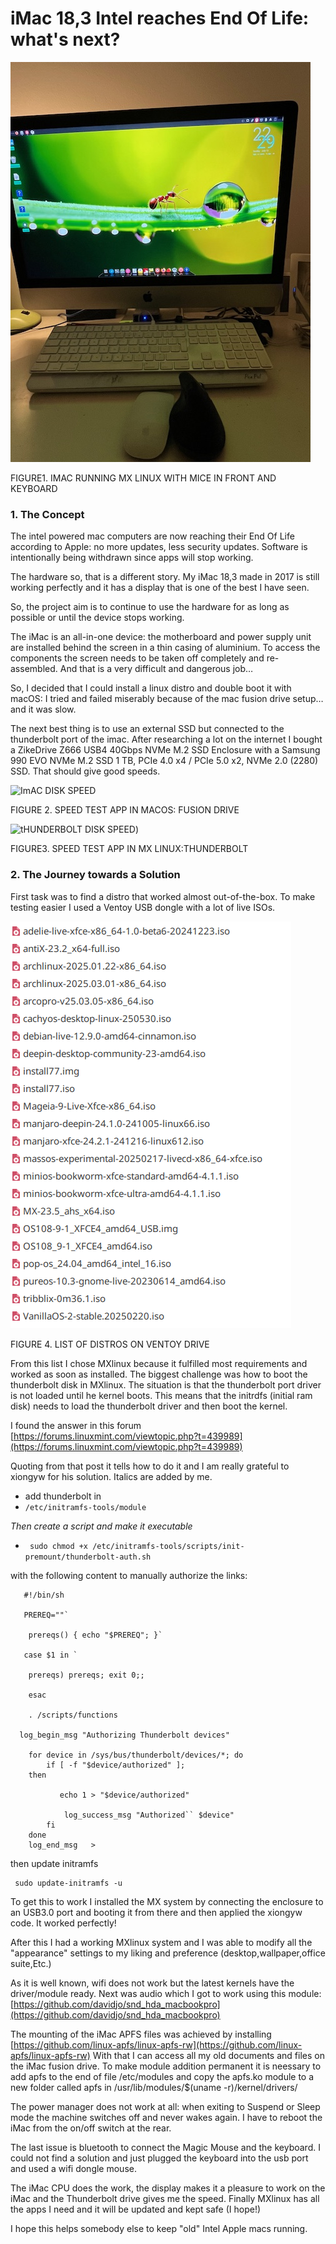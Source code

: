  # **iMac 18,3 Intel reaches End Of Life: what's next?**


![](./Imac.jpg)

FIGURE1. IMAC RUNNING MX LINUX WITH MICE IN FRONT AND KEYBOARD


###       1. The Concept

The intel powered mac computers are now reaching their End Of Life according to Apple: no more updates, less security updates. Software is intentionally being withdrawn since apps will stop working.

The hardware so, that is a different story. My iMac 18,3 made in 2017 is still working perfectly and it has a display that is one of the best I have seen.

So, the project aim is to continue to use the hardware for as long as possible or until the device stops working.

The iMac is an all-in-one device: the motherboard and power supply unit are installed behind the screen in a thin casing of aluminium. To access the components the screen needs to be taken off completely and re-assembled.
And that is a very difficult and dangerous job…

So, I decided that I could install a linux distro and double boot it with macOS: I tried and failed miserably because of the mac fusion drive setup… and it was slow.

The next best thing is to use an external SSD but connected to the thunderbolt port of the imac.
After researching a lot on the internet I bought a 	ZikeDrive Z666 USB4 40Gbps NVMe M.2 SSD Enclosure with a Samsung 990 EVO NVMe M.2 SSD 1 TB, PCIe 4.0 x4 / PCIe 5.0 x2, NVMe 2.0 (2280) SSD. That should give good speeds.

![ImAC DISK SPEED](https://github.com/alfredo87/iMacEOL/blob/main/APPLE%20SSD%20SM0128L%20%EF%80%A2%20Intel%20Core%20i5-7500.png)

FIGURE 2. SPEED TEST APP IN MACOS: FUSION DRIVE

![tHUNDERBOLT DISK SPEED](https://github.com/alfredo87/iMacEOL/blob/main/Screenshot_2025-07-28_18-18-14.png))

FIGURE3. SPEED TEST APP IN MX LINUX:THUNDERBOLT


###    2. The Journey towards a Solution

 First task was to find a distro that worked almost out-of-the-box. To make testing easier I used a Ventoy USB dongle with a lot of live ISOs.
 
 ![](./Screenshot_2025-07-13_09-24-29.png "List of ISOs")

 FIGURE 4. LIST OF DISTROS ON VENTOY DRIVE

From this list I chose MXlinux because it fulfilled most requirements and worked as soon as installed.
The biggest challenge was how to boot the thunderbolt disk in MXlinux.
The situation is that the thunderbolt port driver is not loaded until he kernel boots.
This means that the initrdfs (initial ram disk) needs to load the thunderbolt driver and then boot the kernel.

I found the answer in this forum 
[https://forums.linuxmint.com/viewtopic.php?t=439989](https://forums.linuxmint.com/viewtopic.php?t=439989) 

Quoting from that post it tells how to do it and I am really grateful to xiongyw for his solution. Italics are added by me.







- add thunderbolt in
- 
  `` /etc/initramfs-tools/module ``

*Then create a script and make it executable*
- `` sudo chmod +x /etc/initramfs-tools/scripts/init-premount/thunderbolt-auth.sh``
 
with the following content to manually authorize the links:

       #!/bin/sh

       PREREQ=""`

        prereqs() { echo "$PREREQ"; }`

       case $1 in `

        prereqs) prereqs; exit 0;;

        esac

        . /scripts/functions

      log_begin_msg "Authorizing Thunderbolt devices"

        for device in /sys/bus/thunderbolt/devices/*; do
            if [ -f "$device/authorized" ]; 
        then

               echo 1 > "$device/authorized"

                log_success_msg "Authorized`` $device"
            fi
        done
        log_end_msg   >


then update initramfs 

     sudo update-initramfs -u  


To get this to work I installed the MX system by connecting the enclosure to an USB3.0 port and booting it from there and then applied the xiongyw code.
It worked perfectly!

After this I had a working MXlinux system and I was able to modify all the "appearance" settings to my liking and preference (desktop,wallpaper,office suite,Etc.)

As it is well known, wifi does not work but the latest kernels have the driver/module ready. 
Next was audio which I got to work using this module:
[https://github.com/davidjo/snd_hda_macbookpro](https://github.com/davidjo/snd_hda_macbookpro)

The mounting of the iMac APFS files was achieved by installing [https://github.com/linux-apfs/linux-apfs-rw](https://github.com/linux-apfs/linux-apfs-rw)
With that I can access all my old documents and files on the iMac fusion drive. To make module addition permanent it is neessary to add apfs to the end of file /etc/modules and copy the apfs.ko module to a new folder called apfs in /usr/lib/modules/$(uname -r)/kernel/drivers/

The power manager does not work at all: when exiting to Suspend or Sleep mode the machine switches off and never wakes again. I have to reboot the iMac from the on/off switch at the rear.

The last issue is bluetooth to connect the Magic Mouse and the keyboard. I could not find a solution and just plugged the keyboard into the usb port and used a wifi dongle mouse.

The iMac CPU does the work, the display makes it a pleasure to work on the iMac and the Thunderbolt drive gives me the speed. Finally MXlinux has all the apps I need and it will be updated and kept safe (I hope!)

I hope this helps somebody else to keep "old" Intel Apple macs running.
